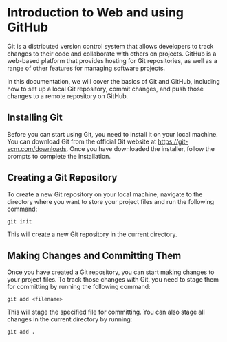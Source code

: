 # Introduction to Web and using GitHub

Git is a distributed version control system that allows developers to track changes to their code and collaborate with others on projects. GitHub is a web-based platform that provides hosting for Git repositories, as well as a range of other features for managing software projects.

In this documentation, we will cover the basics of Git and GitHub, including how to set up a local Git repository, commit changes, and push those changes to a remote repository on GitHub.

## Installing Git

Before you can start using Git, you need to install it on your local machine. You can download Git from the official Git website at https://git-scm.com/downloads. Once you have downloaded the installer, follow the prompts to complete the installation.

## Creating a Git Repository

To create a new Git repository on your local machine, navigate to the directory where you want to store your project files and run the following command:
```git
git init
```
This will create a new Git repository in the current directory.

## Making Changes and Committing Them

Once you have created a Git repository, you can start making changes to your project files. To track those changes with Git, you need to stage them for committing by running the following command:
```
git add <filename>
```
This will stage the specified file for committing. You can also stage all changes in the current directory by running:
```
git add .
```
